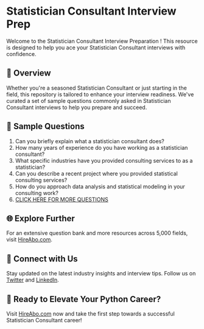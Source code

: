 # Statistician Consultant Interview Prep

Welcome to the Statistician Consultant Interview Preparation ! This resource is designed to help you ace your Statistician Consultant interviews with confidence.

## 🚀 Overview

Whether you're a seasoned Statistician Consultant or just starting in the field, this repository is tailored to enhance your interview readiness. We've curated a set of sample questions commonly asked in Statistician Consultant interviews to help you prepare and succeed.

## 📝 Sample Questions

1. Can you briefly explain what a statistician consultant does?
2. How many years of experience do you have working as a statistician consultant?
3. What specific industries have you provided consulting services to as a statistician?
4. Can you describe a recent project where you provided statistical consulting services?
5. How do you approach data analysis and statistical modeling in your consulting work?
6. [CLICK HERE FOR MORE QUESTIONS](https://hireabo.com/job/19_1_1/Statistician%20Consultant)

## 🌐 Explore Further

For an extensive question bank and more resources across 5,000 fields, visit [HireAbo.com](https://www.hireabo.com).

## 📱 Connect with Us

Stay updated on the latest industry insights and interview tips. Follow us on [Twitter](https://twitter.com/hireabo) and [LinkedIn](https://www.linkedin.com/in/hire-abo-3609972a8/).

## 🚀 Ready to Elevate Your Python Career?

Visit [HireAbo.com](https://www.hireabo.com) now and take the first step towards a successful Statistician Consultant career!